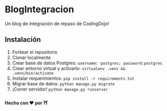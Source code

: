 # BlogIntegracion

Un blog de integración de repaso de CodingDojo! 

## Instalación

1. Forkear el repositorio
2. Clonar localmente
3. Crear base de datos Postgres: `username: postgres; password:postgres`
4. Crear entorno virtual y activarlo: `virtualenv .venv && .venv/bin/activate` 
5. Instalar requerimientos: `pip install -r requirements.txt`
6. Migrar base de datos: `python manage.py migrate`
7. ¡Correr servidor! `python manage.py runserver`


#### Hecho con ❤ por ⛩


